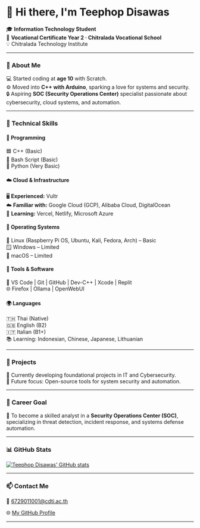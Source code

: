 # 👋 Hi there, I'm Teephop Disawas  

🎓 **Information Technology Student**  
🏫 **Vocational Certificate Year 2 · Chitralada Vocational School**  
💡 Chitralada Technology Institute  

---

### 🌱 About Me  
💻 Started coding at **age 10** with Scratch.  
⚙️ Moved into **C++ with Arduino**, sparking a love for systems and security.  
🔒 Aspiring **SOC (Security Operations Center)** specialist passionate about cybersecurity, cloud systems, and automation.

---

### 🧠 Technical Skills

#### 💾 Programming  
🟦 C++ (Basic)  
🐚 Bash Script (Basic)  
🐍 Python (Very Basic)

#### ☁️ Cloud & Infrastructure  
🖥️ **Experienced:** Vultr  
☁️ **Familiar with:** Google Cloud (GCP), Alibaba Cloud, DigitalOcean  
🚀 **Learning:** Vercel, Netlify, Microsoft Azure  

#### 🧩 Operating Systems  
🐧 Linux (Raspberry Pi OS, Ubuntu, Kali, Fedora, Arch) – Basic  
🪟 Windows – Limited  
🍎 macOS – Limited  

#### 🔧 Tools & Software  
🧮 VS Code | Git | GitHub | Dev-C++ | Xcode | Replit  
🌐 Firefox | Ollama | OpenWebUI  

#### 🌍 Languages  
🇹🇭 Thai (Native)  
🇬🇧 English (B2)  
🇮🇹 Italian (B1+)  
📚 Learning: Indonesian, Chinese, Japanese, Lithuanian  

---

### 🚀 Projects  
🧱 Currently developing foundational projects in IT and Cybersecurity.  
🧩 Future focus: Open-source tools for system security and automation.

---

### 🎯 Career Goal  
🔐 To become a skilled analyst in a **Security Operations Center (SOC)**, specializing in threat detection, incident response, and systems defense automation.

---

### 📊 GitHub Stats  
[![Teephop Disawas' GitHub stats](https://github-readme-stats.vercel.app/api?username=teephopdisawas&show_icons=true&theme=tokyonight)](https://github.com/teephopdisawas)

---

### 📫 Contact Me  
📧 [6729011001@cdti.ac.th](mailto:6729011001@cdti.ac.th)  

🌐 [My GitHub Profile](https://github.com/teephopdisawas)

---
